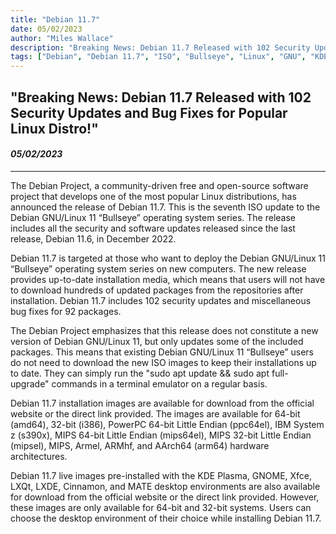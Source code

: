 ```yaml
---
title: "Debian 11.7"
date: 05/02/2023
author: "Miles Wallace"
description: "Breaking News: Debian 11.7 Released with 102 Security Updates and Bug Fixes for Popular Linux Distro!"
tags: ["Debian", "Debian 11.7", "ISO", "Bullseye", "Linux", "GNU", "KDE Plasma", "GNOME", "Xfce","LXQt", "LXDE", "64-bit", "32-bit", "arm64", ]
---
```

## "Breaking News: Debian 11.7 Released with 102 Security Updates and Bug Fixes for Popular Linux Distro!"
#### _05/02/2023_ 
____
The Debian Project, a community-driven free and open-source software project that develops one of the most popular Linux distributions, has announced the release of Debian 11.7. This is the seventh ISO update to the Debian GNU/Linux 11 “Bullseye” operating system series. The release includes all the security and software updates released since the last release, Debian 11.6, in December 2022.

Debian 11.7 is targeted at those who want to deploy the Debian GNU/Linux 11 “Bullseye” operating system series on new computers. The new release provides up-to-date installation media, which means that users will not have to download hundreds of updated packages from the repositories after installation. Debian 11.7 includes 102 security updates and miscellaneous bug fixes for 92 packages.

The Debian Project emphasizes that this release does not constitute a new version of Debian GNU/Linux 11, but only updates some of the included packages. This means that existing Debian GNU/Linux 11 “Bullseye” users do not need to download the new ISO images to keep their installations up to date. They can simply run the "sudo apt update && sudo apt full-upgrade" commands in a terminal emulator on a regular basis.

Debian 11.7 installation images are available for download from the official website or the direct link provided. The images are available for 64-bit (amd64), 32-bit (i386), PowerPC 64-bit Little Endian (ppc64el), IBM System z (s390x), MIPS 64-bit Little Endian (mips64el), MIPS 32-bit Little Endian (mipsel), MIPS, Armel, ARMhf, and AArch64 (arm64) hardware architectures.

Debian 11.7 live images pre-installed with the KDE Plasma, GNOME, Xfce, LXQt, LXDE, Cinnamon, and MATE desktop environments are also available for download from the official website or the direct link provided. However, these images are only available for 64-bit and 32-bit systems. Users can choose the desktop environment of their choice while installing Debian 11.7.